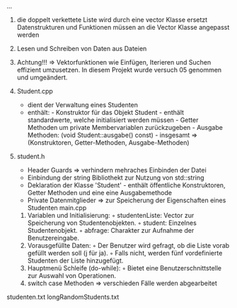 ...
1. die doppelt verkettete Liste wird durch eine vector Klasse ersetzt
    Datenstrukturen und Funktionen müssen an die Vector Klasse angepasst werden
2. Lesen und Schreiben von Daten aus Dateien
3. Achtung!!! => Vektorfunktionen wie Einfügen, Iterieren und Suchen effizient umzusetzen. In diesem Projekt wurde versuch 05 genommen und umgeändert. 


1. Student.cpp
    - dient der Verwaltung eines Studenten
    - enthält:
          - Konstruktor für das Objekt Student
              - enthält standardwerte, welche initialisiert werden müssen
          - Getter Methoden um private Membervariablen zurückzugeben
          - Ausgabe Methoden: (void Student::ausgabe() const)
          - insgesamt => (Konstruktoren, Getter-Methoden, Ausgabe-Methoden)
2. student.h
    - Header Guards => verhindern mehraches Einbinden der Datei
    - Einbindung der string Bibliothekt zur Nutzung von std::string
    - Deklaration der Klasse 'Student'
          - enthält öffentliche Konstruktoren, Getter Methoden und eine
            eine Ausgabemethode 
    - Private Datenmitglieder => zur Speicherung der Eigenschaften eines               Studenten
main.cpp
     1. Variablen und Initialisierung:
        ◦ studentenListe: Vector zur Speicherung von Studentenobjekten.
        ◦ student: Einzelnes Studentenobjekt.
        ◦ abfrage: Charakter zur Aufnahme der Benutzereingabe.
    2. Vorausgefüllte Daten:
        ◦ Der Benutzer wird gefragt, ob die Liste vorab gefüllt werden soll (j             für ja).
        ◦ Falls nicht, werden fünf vordefinierte Studenten der Liste hinzugefügt.
    3. Hauptmenü Schleife (do-while):
        ◦ Bietet eine Benutzerschnittstelle zur Auswahl von Operationen.
    4. switch case Methoden => verschieden Fälle werden abgearbeitet
  

studenten.txt
longRandomStudents.txt
